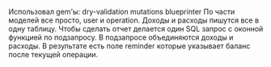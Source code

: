 Использовал gem'ы:
dry-validation
mutations
blueprinter
По части моделей все просто, user и operation.
Доходы и расходы пишутся все в одну таблицу.
Чтобы сделать отчет делается один SQL запрос c оконной функцией по подзапросу.
В подзапросе объединяются доходы и расходы.
В результате есть поле reminder которые указывает баланс после текущей операции.
